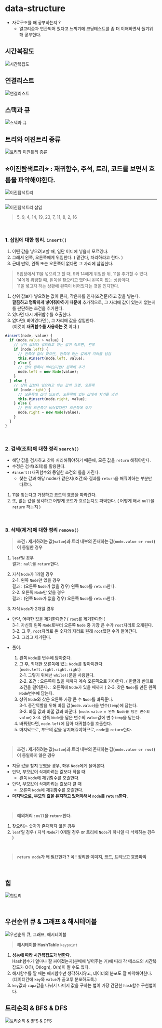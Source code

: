 # data-structure

* 자료구조를 왜 공부하는지 ?
  * 알고리즘과 연관되어 있다고 느끼기에 코딩테스트를 좀 더 이해하면서 풀기위해 공부한다.

## 시간복잡도

![시간복잡도](/images/Time_complexity.png)

## 연결리스트

![연결리스트](/images/linkedlist.png)

## 스택과 큐

![스택과 큐](/images/stack_queue.png)

## 트리와 이진트리 종류

![트리와 이진틀리 종류](/images/treeandbinarytree.png)

## __⭐️이진탐색트리⭐️ : 재귀함수, 주석, 트리, 코드를 보면서 흐름을 파악해야한다.__

![이진탐색트리](/images/binarysearchtree.png)

---
![이진탐색트리 삽입](/images/binarysearchtree_img.png)
>5, 9, 4, 14, 19, 23, 7, 11, 8, 2, 16

<br/>

### 1. 삽입에 대한 정리. `insert()`

1. 어떤 값을 넣으려고할 때, 일단 어디에 넣을지 모르겠다.
2. 그래서 왼쪽, 오른쪽에게 위임한다. ( 맡긴다, 처리하라고 한다. )
3. 근데 만약, 왼쪽 또는 오른쪽이 없다면 그 자리에 삽입한다.

>5입장에서 11을 넣으려고 할 때, 9와 14에게 위임한 뒤, 11을 추가할 수 있다.<br/>
14에게 위임할 때, 왼쪽을 찾으려고 했더니 왼쪽이 없는 상황이다.<br/>
11을 넣고자 하는 상황에 왼쪽이 비어있다는 것을 인지한다.

1. 상위 값보다 넣으려는 값이 큰지, 작은지를 인지(조건문)하고 값을 넣는다.<br/>
__깔끔하고 명확하게 넣어줘야하기 때문에__ 추가적으로, 그 자리에 값이 있는지 없는지를 판단하는 조건을 추가한다.
2. 있다면 다시 재귀함수를 호출한다.
3. 없다면( 비어있다면 ), 그 자리에 값을 삽입한다.<br/>
(이것이 __재귀함수를 사용하는 것__ 이다.)

```javascript
#insert(node, value) {
  if (node.value > value) {
    // 상위 값보다 넣으려고 하는 값이 작으면, 왼쪽
    if (node.left) {
      // 왼쪽에 값이 있으면, 왼쪽에 있는 값에게 처리를 넘김
      this.#insert(node.left, value);
    } else {
      // 만약 왼쪽이 비어있다면? 왼쪽에 추가
      node.left = new Node(value);
    }
  } else {
    // 상위 값보다 넣으려고 하는 값이 크면, 오른쪽
    if (node.right) {
      // 오른쪽에 값이 있으면, 오른쪽에 있는 값에게 처리를 넘김
      this.#insert(node.right, value);
    } else {
      // 만약 오른쪽이 비어있다면? 오른쪽에 추가
      node.right = new Node(value);
    }
  }
}
```

<br/>

### 2. 검색(조회)에 대한 정리 `search()`

* 해당 값을 검사하고 찾아 처리해줘야하기 때문에, 모든 값을 `return` 해줘야한다.
* 수정은 검색(조회)를 활용한다.
* `#insert()`재귀함수와 동일한 조건의 틀을 가진다.
  * 찾는 값과 해당 node가 같은지(조건)와 결과를 `return`을 해줘야하는 부분만  다르다.

1. 11을 찾는다고 가정하고 코드의 흐름을 따라간다.
2. 또, 없는 값을 생각하고 어떻게 코드가 흐르는지도 파악한다. ( 어떻게 해서 `null`을 `return` 하는지 )

<br/>

### 3. 삭제(제거)에 대한 정리 `remove()`

>__조건 : 제거하려는 값(`value`)과 트리 내부의 존재하는 값(`node.value or root`)이 동일한 경우__

1. `leaf`일 경우<br/>
  결과 : `null`을 `return`한다.
2. 자식 `Node`가 1개일 경우<br/>
  2-1. 왼쪽 `Node`만 있을 경우<br/>
    결과 : (오른쪽 `Node`가 없을 경우) 왼쪽 `Node`를 `return`한다. <br/>
  2-2. 오른쪽 `Node`만 있을 경우<br/>
    결과 : (왼쪽 `Node`가 없을 경우) 오른쪽 `Node`를 `return`한다. <br/>

3. 자식 `Node`가 2개일 경우

* 만약, 어떠한 값을 제거한다면? ( `root`를 제거한다면 )<br/>
  3-1. 자신의 왼쪽 `Node`로부터 오른쪽 `Node` 중 가장 큰 수가 `root`자리로 오게된다.<br/>
  3-2. 그 후, `root`자리로 온 숫자의 자리로 원래 `root`였던 수가 들어간다.<br/>
  3-3. 그리고 제거된다.

* 풀이.
  1. 왼쪽 `Node`를 변수에 담아준다.
  2. 그 후, 최대한 오른쪽에 있는 `Node`를 찾아야한다. (`node.left.right.right.right`)<br/>
    2-1. 그렇기 위해선 `while()`문을 사용한다.<br/>
    2-2. 조건 : 오른쪽이 없을 때까지 계속 오른쪽으로 가야한다. ( 한글과 반대로 조건을 걸어준다. : 오른쪽에  `Node`가 있을 때까지 )
    2-3. 찾은 `Node`를 만든 왼쪽 `Node`변수에 담는다.
  3. 상위 `Node`와 찾은 오른쪽 가장 큰 수 `Node`를 바꿔준다.<br/>
    3-1. 중간역할을 위해 바뀔 값(`node.value`)을 변수(`temp`)에 담는다.<br/>
    3-2. 바뀔 값과 바꿀 값과 바꾼다. (`node.value = 왼쪽 Node를 담은 변수의 value`)
    3-3. 왼쪽 `Node`를 담은 변수의 `value`값에 변수`temp`을 담는다.
  4. 바꿔줬다면, `node.left`에 담아 재귀함수를 호출한다.
  5. 마지막으로, 부모의 값을 유지해줘야하므로, `node`를 `return`한다.
  
<br/>

>__조건 : 제거하려는 값(`value`)과 트리 내부의 존재하는 값(`node.value or root`)이 동일하지 않은 경우__

* 지울 값을 찾지 못했을 경우, 좌우 `Node`에게 물어본다.
* 만약, 부모값이 삭제하려는 값보다 작을 때
  * 왼쪽 `Node`에 재귀함수를 호출한다.
* 만약, 부모값이 삭제하려는 값보다 클 때
  * 오른쪽 `Node`에 재귀함수를 호출한다.
* __마지막으로, 부모의 값을 유지하고 있어야해서 `node`를 `return`한다.__

<br/>

>__예외처리 : `null`을 `return`한다.__

1. 찾으려는 숫자가 존재하지 않은 경우
2. `leaf`일 경우 ( 자식 `Node`가 0개일 경우 or 트리에 `Node`가 하나일 때 삭제하는 경우 )

<br/>

>__`return node`가 왜 필요한가 ? 꼭 ! 정리한 이미지, 코드, 트리보고 흐름파악__

<br/>

## 힙

![힙트리](/images/heap.png)

<br/>

## 우선순위 큐 & 그래프 & 해시테이블

![우선순위 큐, 그래프, 해시테이블](/images/etc.png)

> __해시테이블 HashTable__ `keypoint`

1. __성능에 따라 시간복잡도가 변한다.__ <br/>
Hash함수가 얼마나 잘 짜여졌는지(분배해 넣어주는 거)에 따라 각 메소드의 시간복잡도가 O(1), O(logn), O(n)이 될 수도 있다.
2. 해시함수를 짤 때는 해시함수만 생각하지않고, 데이터의 분포도 잘 파악해야한다.<br/>
(데이터칸에 `key`와 `value`가 골고루 분포하도록.)
3. `key`값과 `capa`값을 나눠서 나머지 값을 구하는 법이 가장 간단한 `hash`함수 구현법이다.

## 트리순회 & BFS & DFS

![트리순회 & BFS & DFS](/images/tree_traversal.png)
